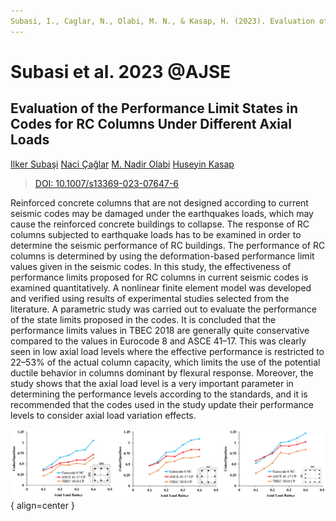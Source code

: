 ```yaml
---
Subasi, I., Caglar, N., Olabi, M. N., & Kasap, H. (2023). Evaluation of the performance limit states in codes for RC columns under different axial loads. Arabian Journal for Science and Engineering, 48(10), 13031–13045.
---
```


Subasi et al. 2023 @AJSE
===

Evaluation of the Performance Limit States in Codes for RC Columns Under Different Axial Loads
---

[Ilker Subaşi](https://scholar.google.com/citations?user=Dw_inioAAAAJ&hl=en)
[Naci Çağlar](https://scholar.google.com/citations?user=FteD3gkAAAAJ&hl=en)
[M. Nadir Olabi](https://scholar.google.com/citations?user=w6WuU8sAAAAJ&hl=en&oi=ao)
[Huseyin Kasap](https://scholar.google.com/citations?user=RwLMUToAAAAJ&hl=en&oi=ao)

> [DOI: 10.1007/s13369-023-07647-6](https://doi.org/10.1007/s13369-023-07647-6)

Reinforced concrete columns that are not designed according to current seismic codes may be damaged under the earthquakes loads, which may cause the reinforced concrete buildings to collapse. The response of RC columns subjected to earthquake loads has to be examined in order to determine the seismic performance of RC buildings. The performance of RC columns is determined by using the deformation-based performance limit values given in the seismic codes. In this study, the effectiveness of performance limits proposed for RC columns in current seismic codes is examined quantitatively. A nonlinear finite element model was developed and verified using results of experimental studies selected from the literature. A parametric study was carried out to evaluate the performance of the state limits proposed in the codes. It is concluded that the performance limits values in TBEC 2018 are generally quite conservative compared to the values in Eurocode 8 and ASCE 41–17. This was clearly seen in low axial load levels where the effective performance is restricted to 22–53% of the actual column capacity, which limits the use of the potential ductile behavior in columns dominant by flexural response. Moreover, the study shows that the axial load level is a very important parameter in determining the performance levels according to the standards, and it is recommended that the codes used in the study update their performance levels to consider axial load variation effects.

![Fig. 13 Collapse prevention performance limit values according to axial load ratio](vx_images/188833004770991.png){ align=center }

